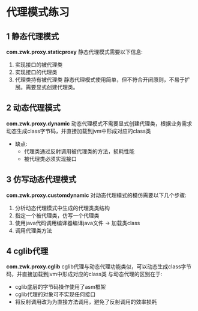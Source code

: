 # 代理模式练习

## 1 静态代理模式
**com.zwk.proxy.staticproxy**
静态代理模式需要以下信息:
1. 实现接口的被代理类
2. 实现接口的代理类
3. 代理类持有被代理类
静态代理模式使用简单，但不符合开闭原则，不易于扩展。需要显式创建代理类。

## 2 动态代理模式
**com.zwk.proxy.dynamic**
动态代理模式不需要显式创建代理类，根据业务需求动态生成class字节码，并直接加载到jvm中形成对应的class类
* 缺点:
  * 代理类通过反射调用被代理类的方法，损耗性能
  * 被代理类必须实现接口


## 3 仿写动态代理模式
**com.zwk.proxy.customdynamic**
对动态代理模式的模仿需要以下几个步骤:
1. 分析动态代理模式中生成的代理类类结构
2. 指定一个被代理类，仿写一个代理类
3. 使用java代码调用编译器编译java文件 -> 加载类class
4. 调用代理类方法


## 4 cglib代理
**com.zwk.proxy.cglib**
cglib代理与动态代理功能类似，可以动态生成class字节码，并直接加载到jvm中形成对应的class类
与动态代理的区别在于:
* cglib底层的字节码操作使用了asm框架
* cglib代理的对象可不实现任何接口
* 将反射调用改为为直接方法调用，避免了反射调用的效率损耗